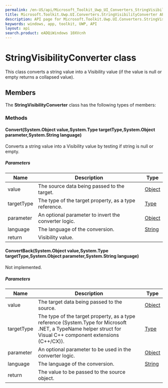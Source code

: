 ```yaml
---
permalink: /en-US/api/Microsoft_Toolkit_Uwp_UI_Converters_StringVisibilityConverter.htm
title: Microsoft.Toolkit.Uwp.UI.Converters.StringVisibilityConverter API 
description: API page for Microsoft.Toolkit.Uwp.UI.Converters.StringVisibilityConverter
keywords: windows, app, toolkit, UWP, API
layout: api
search.product: eADQiWindows 10XVcnh
---
```



# StringVisibilityConverter class

This class converts a string value into a Visibility value (if the value is null or empty returns a collapsed value).

## Members

The **StringVisibilityConverter** class has the following types of members:

### Methods

#### Convert(System.Object value,System.Type targetType,System.Object parameter,System.String language)

Converts a string value into a Visibility value by testing if string is null or empty.

##### Parameters



| Name | Description | Type || --- | --- | --- || value | The source data being passed to the target. | [Object](https://msdn.microsoft.com/library/windows/apps/System.Object) || targetType | The type of the target property, as a type reference. | [Type](https://msdn.microsoft.com/library/windows/apps/System.Type) || parameter | An optional parameter to invert the converter logic. | [Object](https://msdn.microsoft.com/library/windows/apps/System.Object) || language | The language of the conversion. | [String](https://msdn.microsoft.com/library/windows/apps/System.String) || return |Visibility value. |


#### ConvertBack(System.Object value,System.Type targetType,System.Object parameter,System.String language)

Not implemented.

##### Parameters



| Name | Description | Type || --- | --- | --- || value | The target data being passed to the source. | [Object](https://msdn.microsoft.com/library/windows/apps/System.Object) || targetType | The type of the target property, as a type reference (System.Type for Microsoft .NET, a TypeName helper struct for Visual C++ component extensions (C++/CX)). | [Type](https://msdn.microsoft.com/library/windows/apps/System.Type) || parameter | An optional parameter to be used in the converter logic. | [Object](https://msdn.microsoft.com/library/windows/apps/System.Object) || language | The language of the conversion. | [String](https://msdn.microsoft.com/library/windows/apps/System.String) || return |The value to be passed to the source object. |

